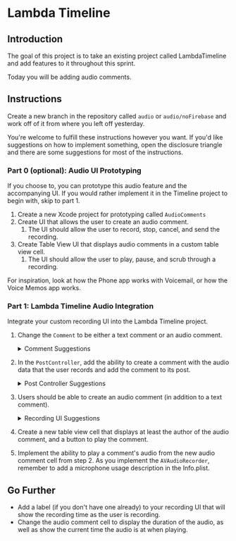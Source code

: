 # Lambda Timeline

## Introduction

The goal of this project is to take an existing project called LambdaTimeline and add features to it throughout this sprint. 

Today you will be adding audio comments.

## Instructions

Create a new branch in the repository called `audio` or `audio/noFirebase` and work off of it from where you left off yesterday.

You're welcome to fulfill these instructions however you want. If you'd like suggestions on how to implement something, open the disclosure triangle and there are some suggestions for most of the instructions.

### Part 0 (optional): Audio UI Prototyping

If you choose to, you can prototype this audio feature and the accompanying UI. If you would rather implement it in the Timeline project to begin with, skip to part 1.

1. Create a new Xcode project for prototyping called `AudioComments`
2. Create UI that allows the user to create an audio comment. 
    1. The UI should allow the user to record, stop, cancel, and send the recording.
3. Create Table View UI that displays audio comments in a custom table view cell.
    1. The UI should allow the user to play, pause, and scrub through a recording. 
    
For inspiration, look at how the Phone app works with Voicemail, or how the Voice Memos app works.

### Part 1: Lambda Timeline Audio Integration

Integrate your custom recording UI into the Lambda Timeline project.

1. Change the `Comment` to be either a text comment or an audio comment.

    <details><summary>Comment Suggestions</summary>
    <p>

    - In the `Comment` object, change the `text`'s type to be an optional string, and create a new `audioURL: URL?` variable as well. Modify the `init?(text: ...)` to accomodate the `audioURL` and the now optional `text` string.

    </p>
    </details>

2. In the `PostController`, add the ability to create a comment with the audio data that the user records and add the comment to its post.

    <details><summary>Post Controller Suggestions</summary>
    <p>

      - Create a separate function to create a comment with the audio data.

    </p>
    </details>
3. Users should be able to create an audio comment (in addition to a text comment).
    <details><summary>Recording UI Suggestions</summary>
    <p>

      - In the `ImagePostDetailViewController`, change the `createComment` action to allow the user select whether they want to make a text comment or an audio comment, then create a new view controller with the required UI. The view controller could be presented modally or as a popover.
      
      - Alternatively, you could modify the `ImagePostDetailViewController` to hold the audio recording UI.

    </p>
    </details>
    
4. Create a new table view cell that displays at least the author of the audio comment, and a button to play the comment.

5. Implement the ability to play a comment's audio from the new audio comment cell from step 2. As you implement the `AVAudioRecorder`, remember to add a microphone usage description in the Info.plist.

## Go Further

- Add a label (if you don't have one already) to your recording UI that will show the recording time as the user is recording.
- Change the audio comment cell to display the duration of the audio, as well as show the current time the audio is at when playing.

